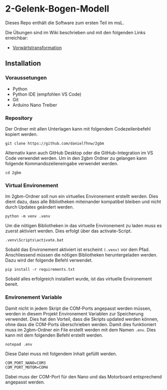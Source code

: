 # 2-Gelenk-Bogen-Modell
Dieses Repo enthält die Software zum ersten Teil im msL.

Die Übungen sind im Wiki beschrieben und mit den folgenden Links erreichbar:
- [Vorwärtstransformation](https://github.com/danielfhnw/2gbm/wiki/%C3%9Cbungen#vorw%C3%A4rts-kinematik)

## Installation 

### Voraussetungen
- Python
- Python IDE (empfohlen VS Code)
- Git
- Arduino Nano Treiber

### Repository
Der Ordner mit allen Unterlagen kann mit folgendem Codezeilenbefehl kopiert werden.
```
git clone https://github.com/danielfhnw/2gbm
```
Alternativ kann auch GitHub Desktop oder die GitHub-Integration im VS Code verwendet werden.
Um in den 2gbm Ordner zu gelangen kann folgende Kommandozeileneingabe verwendet werden.
```
cd 2gbm
```

### Virtual Environement
Im 2gbm-Ordner soll nun ein virtuelles Environement erstellt werden. Dies dient dazu, dass alle Bibliotheken miteinander kompatibel bleiben und nicht durch Updates geändert werden.
```
python -m venv .venv
```
Um die nötigen Bibliotheken in das virtuelle Environement zu laden muss es zuerst aktiviert werden. Dies erfolgt über das activate-Script.
```
.venv\Scripts\activate.bat
```
Sobald das Environement aktiviert ist erscheint `(.venv)` vor dem Pfad.
Anschliessend müssen die nötigen Bibliotheken heruntergeladen werden. Dazu wird der folgende Befehl verwendet.
```
pip install -r requirements.txt
```
Sobald alles erfolgreich installiert wurde, ist das virtuelle Environement bereit.

### Environement Variable
Damit nicht in jedem Skript die COM-Ports angepasst werden müssen, werden in diesem Projekt Environement Variablen zur Speicherung verwendet. Dies hat den Vorteil, dass die Skripts updated werden können, ohne dass die COM-Ports überschrieben werden. Damit dies funktioniert muss im 2gbm-Ordner ein File erstellt werden mit dem Namen `.env`. Dies kann mit dem folgenden Befehl erstellt werden.
```
notepad .env
```
Diese Datei muss mit folgendem Inhalt gefüllt werden.
```
COM_PORT_NANO=COM3
COM_PORT_MOTOR=COM4
```
Dabei muss der COM-Port für den Nano und das Motorboard entsprechend angepasst werden.
